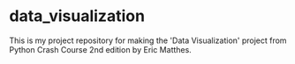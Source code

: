 # data_visualization
This is my project repository for making the 'Data Visualization' project from Python Crash Course 2nd edition by Eric Matthes.

